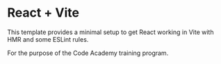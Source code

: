 # React + Vite

This template provides a minimal setup to get React working in Vite with HMR and some ESLint rules.

For the purpose of the Code Academy training program.

